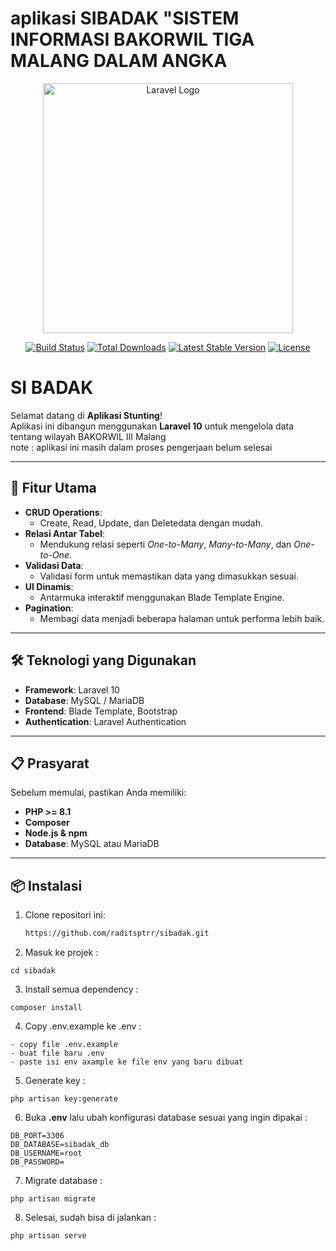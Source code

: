 # aplikasi SIBADAK "SISTEM INFORMASI BAKORWIL TIGA MALANG DALAM ANGKA
<p align="center"><a href="https://laravel.com" target="_blank"><img src="https://raw.githubusercontent.com/laravel/art/master/logo-lockup/5%20SVG/2%20CMYK/1%20Full%20Color/laravel-logolockup-cmyk-red.svg" width="400" alt="Laravel Logo"></a></p>

<p align="center">
<a href="https://github.com/laravel/framework/actions"><img src="https://github.com/laravel/framework/workflows/tests/badge.svg" alt="Build Status"></a>
<a href="https://packagist.org/packages/laravel/framework"><img src="https://img.shields.io/packagist/dt/laravel/framework" alt="Total Downloads"></a>
<a href="https://packagist.org/packages/laravel/framework"><img src="https://img.shields.io/packagist/v/laravel/framework" alt="Latest Stable Version"></a>
<a href="https://packagist.org/packages/laravel/framework"><img src="https://img.shields.io/packagist/l/laravel/framework" alt="License"></a>
</p>

# SI BADAK

Selamat datang di **Aplikasi Stunting**!  
Aplikasi ini dibangun menggunakan **Laravel 10** untuk mengelola data tentang wilayah BAKORWIL III Malang <br>
note : aplikasi ini masih dalam proses pengerjaan belum selesai

---

## 🎯 Fitur Utama  
- **CRUD Operations**:  
  - Create, Read, Update, dan Deletedata dengan mudah.  
- **Relasi Antar Tabel**:  
  - Mendukung relasi seperti *One-to-Many*, *Many-to-Many*, dan *One-to-One*.  
- **Validasi Data**:  
  - Validasi form untuk memastikan data yang dimasukkan sesuai.  
- **UI Dinamis**:  
  - Antarmuka interaktif menggunakan Blade Template Engine.  
- **Pagination**:  
  - Membagi data menjadi beberapa halaman untuk performa lebih baik.  

---

## 🛠️ Teknologi yang Digunakan  
- **Framework**: Laravel 10  
- **Database**: MySQL / MariaDB  
- **Frontend**: Blade Template, Bootstrap 
- **Authentication**: Laravel Authentication

---

## 📋 Prasyarat  
Sebelum memulai, pastikan Anda memiliki:  
- **PHP >= 8.1**  
- **Composer**  
- **Node.js & npm**  
- **Database**: MySQL atau MariaDB  

---

## 📦 Instalasi  

1. Clone repositori ini:  
   ```bash
   https://github.com/raditsptrr/sibadak.git
2. Masuk ke projek :
```
cd sibadak
```

3. Install semua dependency :
```
composer install
```

4. Copy .env.example ke .env :
```
- copy file .env.example
- buat file baru .env
- paste isi env axample ke file env yang baru dibuat
```

5. Generate key :
```
php artisan key:generate
```

6. Buka **.env** lalu ubah konfigurasi database sesuai yang ingin dipakai :
```
DB_PORT=3306
DB_DATABASE=sibadak_db
DB_USERNAME=root
DB_PASSWORD=
```

7. Migrate database :
```
php artisan migrate
```

8. Selesai, sudah bisa di jalankan :
```
php artisan serve
